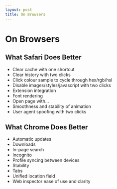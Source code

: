 ```yaml
---
layout: post
title: On Browsers
---
```


# On Browsers

## What Safari Does Better

- Clear cache with one shortcut
- Clear history with two clicks
- Click colour sample to cycle through hex/rgb/hsl
- Disable images/styles/javascript with two clicks
- Extension integration
- Font rendering
- Open page with...
- Smoothness and stability of animation
- User agent spoofing with two clicks

## What Chrome Does Better

- Automatic updates
- Downloads
- In-page search
- Incognito
- Profile syncing between devices
- Stability
- Tabs
- Unified location field
- Web inspector ease of use and clarity
